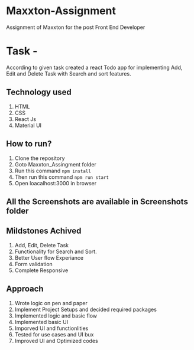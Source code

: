 # Maxxton-Assignment
Assignment of Maxxton for the post Front End Developer

# Task -
According to given task created a react Todo app for implementing Add, Edit and Delete Task with Search and sort features.

## Technology used

1) HTML
2) CSS
3) React Js
4) Material UI

## How to run?
1) Clone the repository 
2) Goto Maxxton_Assingment folder
3) Run this command `npm install`
4) Then run this command `npm run start`
5) Open loacalhost:3000 in browser 

## All the Screenshots are available in Screenshots folder

## Mildstones Achived
1) Add, Edit, Delete Task
2) Functionality for Search and Sort.
3) Better User flow Experiance
4) Form validation
5) Complete Responsive

## Approach
1) Wrote logic on pen and paper
2) Implement Project Setups and decided required packages
3) Implemented logic and basic flow
4) Implemented basic UI
5) Imporved UI and functionlities 
6) Tested for use cases and UI bux
7) Improved UI and Optimized codes
